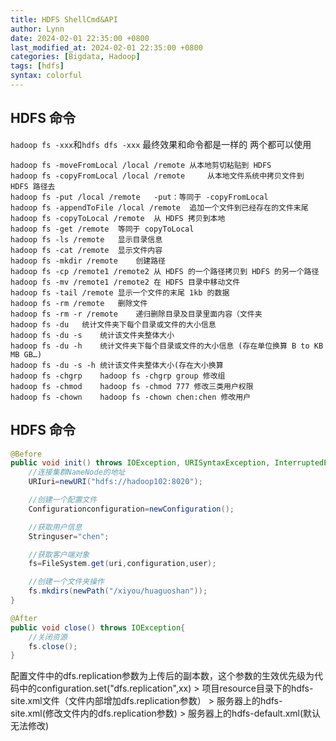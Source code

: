 ```yaml
---
title: HDFS ShellCmd&API
author: Lynn
date: 2024-02-01 22:35:00 +0800
last_modified_at: 2024-02-01 22:35:00 +0800
categories: [Bigdata, Hadoop]
tags: [hdfs]
syntax: colorful
---
```


## HDFS 命令

`hadoop fs -xxx`和`hdfs dfs -xxx` 最终效果和命令都是一样的 两个都可以使用

```text
hadoop fs -moveFromLocal /local /remote	从本地剪切粘贴到 HDFS
hadoop fs -copyFromLocal /local /remote 	从本地文件系统中拷贝文件到 HDFS 路径去
hadoop fs -put /local /remote	-put：等同于 -copyFromLocal
hadoop fs -appendToFile /local /remote	追加一个文件到已经存在的文件末尾
hadoop fs -copyToLocal /remote	从 HDFS 拷贝到本地
hadoop fs -get /remote	等同于 copyToLocal
hadoop fs -ls /remote	显示目录信息
hadoop fs -cat /remote	显示文件内容
hadoop fs -mkdir /remote	创建路径
hadoop fs -cp /remote1 /remote2	从 HDFS 的一个路径拷贝到 HDFS 的另一个路径
hadoop fs -mv /remote1 /remote2	在 HDFS 目录中移动文件
hadoop fs -tail /remote	显示一个文件的末尾 1kb 的数据
hadoop fs -rm /remote	删除文件
hadoop fs -rm -r /remote	递归删除目录及目录里面内容（文件夹
hadoop fs -du	统计文件夹下每个目录或文件的大小信息
hadoop fs -du -s	统计该文件夹整体大小
hadoop fs -du -h	统计文件夹下每个目录或文件的大小信息 (存在单位换算 B to KB MB GB…)
hadoop fs -du -s -h	统计该文件夹整体大小(存在大小换算
hadoop fs -chgrp	hadoop fs -chgrp group 修改组
hadoop fs -chmod	hadoop fs -chmod 777 修改三类用户权限
hadoop fs -chown	hadoop fs -chown chen:chen 修改用户
```

## HDFS 命令
```java
@Before
public void init() throws IOException, URISyntaxException, InterruptedException{
    //连接集群NameNode的地址
    URIuri=newURI("hdfs://hadoop102:8020");

    //创建一个配置文件
    Configurationconfiguration=newConfiguration();

    //获取用户信息
    Stringuser="chen";

    //获取客户端对象
    fs=FileSystem.get(uri,configuration,user);

    //创建一个文件夹操作
    fs.mkdirs(newPath("/xiyou/huaguoshan"));
}

@After
public void close() throws IOException{
    //关闭资源
    fs.close();
}
```

配置文件中的dfs.replication参数为上传后的副本数，这个参数的生效优先级为代码中的configuration.set("dfs.replication",xx) > 项目resource目录下的hdfs-site.xml文件（文件内部增加dfs.replication参数）  >  服务器上的hdfs-site.xml(修改文件内的dfs.replication参数)  > 服务器上的hdfs-default.xml(默认无法修改)

